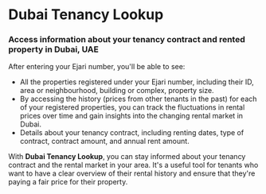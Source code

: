 # Dubai Tenancy Lookup
### Access information about your tenancy contract and rented property in Dubai, UAE
After entering your Ejari number, you'll be able to see:

- All the properties registered under your Ejari number, including their ID, area or neighbourhood, building or complex, property size.
- By accessing the history (prices from other tenants in the past) for each of your registered properties, you can track the fluctuations in rental prices over time and gain insights into the changing rental market in Dubai.
- Details about your tenancy contract, including renting dates, type of contract, contract amount, and annual rent amount.

With **Dubai Tenancy Lookup**, you can stay informed about your tenancy contract and the rental market in your area. It's a useful tool for tenants who want to have a clear overview of their rental history and ensure that they're paying a fair price for their property.